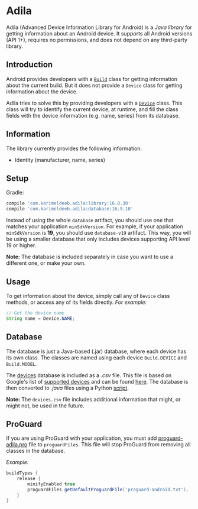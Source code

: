 Adila
=====

Adila (Advanced Device Information Library for Android) is a *Java library* for getting information about an Android device. It supports all Android versions (API 1+), requires no permissions, and does not depend on any third-party library.

Introduction
------------

Android provides developers with a [`Build`][1] class for getting information about the current build. But it does not provide a `Device` class for getting information about the device.

Adila tries to solve this by providing developers with a [`Device`](library/src/main/java/com/karimeldeeb/adila/Device.java) class. This class will try to identify the current device, at runtime, and fill the class fields with the device information (e.g. name, series) from its database.

Information
-----------

The library currently provides the following information:

- Identity (manufacturer, name, series)

Setup
-----

Gradle:

```groovy
compile 'com.karimeldeeb.adila:library:16.8.30'
compile 'com.karimeldeeb.adila:database:16.9.10'
```

Instead of using the whole `database` artifact, you should use one that matches your application `minSdkVersion`. For example, if your application `minSdkVersion` is **19**, you should use `database-v19` artifact. This way, you will be using a smaller database that only includes devices supporting API level 19 or higher.

**Note:** The database is included separately in case you want to use a different one, or make your own.

Usage
-----

To get information about the device, simply call any of `Device` class methods, or access any of its fields directly. *For example:*

```java
// Get the device name
String name = Device.NAME;
```

Database
--------

The database is just a Java-based (.jar) database, where each device has its own class. The classes are named using each device `Build.DEVICE` and `Build.MODEL`.

The [devices](devices.csv) database is included as a *.csv* file. This file is based on Google's list of [supported devices][2] and can be found [here][3]. The database is then converted to *.java* files using a Python [script](devices.py).

**Note:** The `devices.csv` file includes additional information that might, or might not, be used in the future.

ProGuard
--------

If you are using ProGuard with your application, you must add [proguard-adila.pro](proguard-adila.pro) file to `proguardFiles`. This file will stop ProGuard from removing all classes in the database.

*Example:*

```groovy
buildTypes {
    release {
        minifyEnabled true
        proguardFiles getDefaultProguardFile('proguard-android.txt'), 'proguard-adila.pro'
    }
}
```

[1]: http://developer.android.com/reference/android/os/Build.html
[2]: http://storage.googleapis.com/play_public/supported_devices.csv
[3]: https://support.google.com/googleplay/answer/1727131
